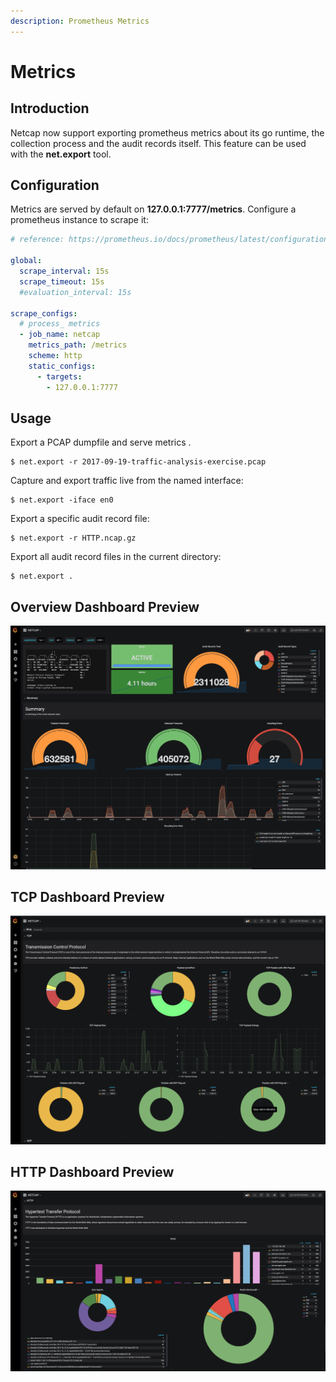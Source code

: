 ```yaml
---
description: Prometheus Metrics
---
```


# Metrics

## Introduction

Netcap now support exporting prometheus metrics about its go runtime, the collection process and the audit records itself. This feature can be used with the **net.export** tool.

## Configuration

Metrics are served by default on **127.0.0.1:7777/metrics**. Configure a prometheus instance to scrape it:

```yaml
# reference: https://prometheus.io/docs/prometheus/latest/configuration/configuration/

global:
  scrape_interval: 15s
  scrape_timeout: 15s
  #evaluation_interval: 15s

scrape_configs:
  # process_ metrics
  - job_name: netcap
    metrics_path: /metrics
    scheme: http
    static_configs:
      - targets:
        - 127.0.0.1:7777
```

## Usage

Export a PCAP dumpfile and serve metrics .

```text
$ net.export -r 2017-09-19-traffic-analysis-exercise.pcap
```

Capture and export traffic live from the named interface:

```text
$ net.export -iface en0
```

Export a specific audit record file:

```text
$ net.export -r HTTP.ncap.gz
```

Export all audit record files in the current directory:

```text
$ net.export .
```

## Overview Dashboard Preview

![Grafana Dashboard Overview](.gitbook/assets/screenshot-2019-05-04-at-23.39.19.png)

## TCP Dashboard Preview

![Grafana Dashboard TCP](.gitbook/assets/screenshot-2019-05-04-at-23.39.41.png)

## HTTP Dashboard Preview

![Grafana Dashboard HTTP](.gitbook/assets/screenshot-2019-05-04-at-23.40.05.png)

